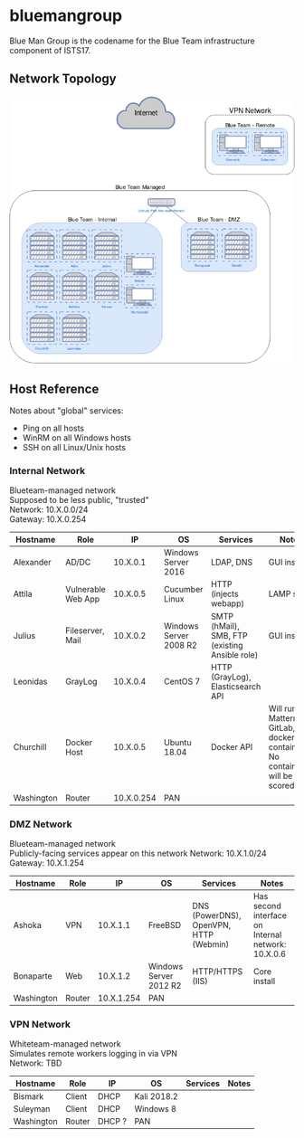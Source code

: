 # bluemangroup

Blue Man Group is the codename for the Blue Team infrastructure component of ISTS17.

## Network Topology
![ISTS 17 topology](ists17-network.png)

## Host Reference
Notes about "global" services:
- Ping on all hosts
- WinRM on all Windows hosts
- SSH on all Linux/Unix hosts

### Internal Network
Blueteam-managed network  
Supposed to be less public, "trusted"  
Network: 10.X.0.0/24  
Gateway: 10.X.0.254

| Hostname | Role | IP | OS | Services | Notes |
|----------|------|----|----|----------|-------|
| Alexander | AD/DC | 10.X.0.1 | Windows Server 2016 | LDAP, DNS | GUI install |
| Attila | Vulnerable Web App | 10.X.0.5 | Cucumber Linux | HTTP (injects webapp) | LAMP stack |
| Julius | Fileserver, Mail | 10.X.0.2 | Windows Server 2008 R2 | SMTP (hMail), SMB, FTP (existing Ansible role) | GUI install |
| Leonidas | GrayLog | 10.X.0.4 | CentOS 7 | HTTP (GrayLog), Elasticsearch API ||
| Churchill | Docker Host | 10.X.0.5 | Ubuntu 18.04 | Docker API | Will run Mattermost, GitLab, etc docker containers.  No containers will be scored. |
| Washington | Router | 10.X.0.254 | PAN |||

### DMZ Network
Blueteam-managed network  
Publicly-facing services appear on this network
Network: 10.X.1.0/24  
Gateway: 10.X.1.254

| Hostname | Role | IP | OS | Services | Notes |
|----------|------|----|----|----------|-------|
| Ashoka | VPN | 10.X.1.1 | FreeBSD | DNS (PowerDNS), OpenVPN, HTTP (Webmin) | Has second interface on Internal network: 10.X.0.6 |
| Bonaparte | Web | 10.X.1.2 | Windows Server 2012 R2 | HTTP/HTTPS (IIS) | Core install |
| Washington | Router | 10.X.1.254 | PAN |||

### VPN Network
Whiteteam-managed network  
Simulates remote workers logging in via VPN  
Network: TBD

| Hostname | Role | IP | OS | Services | Notes |
|----------|------|----|----|----------|-------|
| Bismark | Client | DHCP | Kali 2018.2 |||
| Suleyman | Client | DHCP | Windows 8 |||
| Washington | Router | DHCP ? | PAN |||
